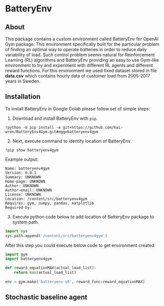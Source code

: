 # BatteryEnv
## About
This package contains a custom environment called BatteryEnv for OpenAI Gym package. This environment specifically built for the particular problem of finding an optimal way to operate batteries in order to reduce daily variability of load. Such control problem seems natural for Reinforcement Learning (RL) algorithms and BatteryEnv providing an easy to use Gym-like environment to try and experiment with different RL agents and different reward functions. For this environment we used fixed dataset stored in file **data.csv** which contains hourly data of customer load from 2005-2017 years in Sweden.

## Installation
To install BatteryEnv in Google Colab please follow set of simple steps:

1. Download and install BatteryEnv with ```pip```.
```
!python -m pip install -e git+https://github.com/kai-wren/BatteryEnv4Gym.git#egg=batteryenv4gym
```

2. Next, execute command to identify location of BatteryEnv.
```
!pip show batteryenv4gym
```

Example output:
```
Name: batteryenv4gym
Version: 0.0.1
Summary: UNKNOWN
Home-page: UNKNOWN
Author: UNKNOWN
Author-email: UNKNOWN
License: UNKNOWN
Location: /content/src/batteryenv4gym
Requires: gym, numpy, pandas, matplotlib
Required-by: 
```

3. Execute python code below to add location of BatteryEnv package to system path. 
```python
import sys
sys.path.append('/content/src/batteryenv4gym')
```

After this step you could execute below code to get environment created:
```python
import gym
import batteryenv4gym

def reward_equationMAX(actual_load_list):
    return max(actual_load_list)
    
env = gym.make('batteryenv-v0', reward_func=reward_equationMAX)
```

## Stochastic baseline agent
